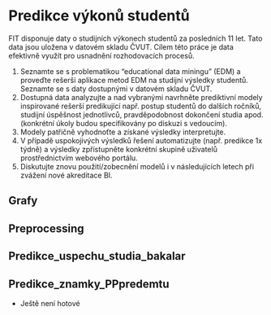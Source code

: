 # Predikce výkonů studentů
FIT disponuje daty o studijních výkonech studentů za posledních 11 let. Tato data jsou uložena v datovém skladu ČVUT. Cílem této práce je data efektivně využít pro usnadnění rozhodovacích procesů.

1) Seznamte se s problematikou “educational data miningu” (EDM) a proveďte rešerši aplikace metod EDM na studijní výsledky studentů. Seznamte se s daty dostupnými v datovém skladu ČVUT.
2) Dostupná data analyzujte a nad vybranými navrhněte prediktivní modely inspirované rešerší predikující např. postup studentů do dalších ročníků, studijní úspěšnost jednotlivců, pravděpodobnost dokončení studia apod. (konkrétní úkoly budou specifikovány po diskuzi s vedoucím).
3) Modely patřičně vyhodnoťte a získané výsledky interpretujte.
4) V případě uspokojivých výsledků řešení automatizujte (např. predikce 1x týdně) a výsledky zpřístupněte konkrétní skupině uživatelů prostřednictvím webového portálu.
5) Diskutujte znovu použití/zobecnění modelů i v následujících letech při zvážení nové akreditace BI. 

## Grafy 

## Preprocessing

## Predikce_uspechu_studia_bakalar

## Predikce_znamky_PPpredemtu
* Ještě není hotové
